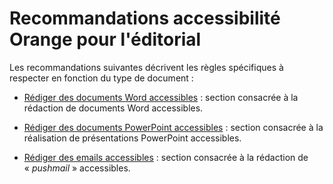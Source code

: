 # Recommandations accessibilité Orange pour l'éditorial

<script>$(document).ready(function () {
    setBreadcrumb([{"label":"Présentation"}]);
});</script>

Les recommandations suivantes décrivent les règles spécifiques à respecter en fonction du type de document&nbsp;:
- [Rédiger des documents Word accessibles](./word.html)&nbsp;: section consacrée à la rédaction de documents Word accessibles.

- [Rédiger des documents PowerPoint accessibles](./powerpoint.html)&nbsp;: section consacrée à la réalisation de présentations PowerPoint accessibles.

- [Rédiger des emails accessibles](./pushmail.html)&nbsp;: section consacrée à la rédaction de «&nbsp;<i lang="en">pushmail</i>&nbsp;» accessibles.

&nbsp;
<!--  This file is part of a11y-guidelines | Our vision of mobile & web accessibility guidelines and best practices, with valid/invalid examples.
 Copyright (C) 2016  Orange SA
 See the Creative Commons Legal Code Attribution-ShareAlike 3.0 Unported License for more details (LICENSE file). -->